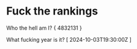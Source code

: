 # Fuck the rankings

Who the hell am I?
{ 4832131 }

What fucking year is it?
[ 2024-10-03T19:30:00Z ]
